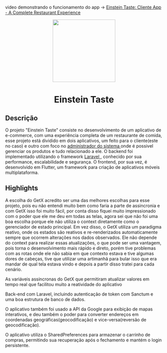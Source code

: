 
<p>video demonstrando o funcionamento do app -> <a href="https://www.youtube.com/watch?v=FAr_u7Qc9rk"> Einstein Taste: Cliente App - A Complete Restaurant Experience </a></p>
<p align="center"> <img src="https://github.com/igorAnthony/einsteintaste-app/blob/main/assets/images/logo3.png" width="200px"></p>
<h1 align="center">Einstein Taste </h1>
<h2>Descrição</h2>
<p>
O projeto "Einstein Taste" consiste no desenvolvimento de um aplicativo de e-commerce, com uma experiência completa de um restaurante de comida, esse projeto está dividido em dois aplicativos, um feito para o cliente(este no caso) e outro com foco no <a href="https://github.com/igorAnthony/einsteintaste-adminpanel"> administrador do sistema </a>  onde é possivel gerenciar os produtos e tudo relacionado a ele. O backend foi implementado utilizando o framework <a href="https://github.com/igorAnthony/einsteintaste-laravel"> Laravel </a> , conhecido por sua performance, escalabilidade e segurança. O frontend, por sua vez, é desenvolvido em Flutter, um framework para criação de aplicativos móveis multiplataforma.<br> </p>

<h2>Highlights</h2>
<p>
A escolha do GetX acredito ser uma das melhores escolhas para esse projeto, pois eu não entendi muito bem como faria a parte de assincronia e com GetX isso foi muito fácil, por conta disso fiquei muito impressionado com o poder que ele me deu em todas as telas, agora sei que não foi uma boa escolha porque ele não utiliza o context diretamente como o gerenciador de estado principal. Em vez disso, o GetX utiliza um paradigma reativo, onde os estados são reativos e re-renderizados automaticamente sempre que ocorrem alterações nos dados observados. Ele não depende do context para realizar essas atualizações, o que pode ser uma vantagem, pois torna o desenvolvimento mais rápido e direto, porém tive problemas com as rotas onde ele não sabia em que contexto estava e tive algumas dores de cabeças, tive que utilizar uma artimanhã para bular isso que era mandar de qual tela estava vindo e depois a partir disso tratei para cada cenário. <br>
</p>
<p>
As variáveis assíncronas do GetX que permitiram atualizar valores em tempo real que facilitou muito a reatividade do aplicativo <br>
</p>
<p> Back-end com Laravel, incluindo autenticação de token com Sanctum e uma boa estrutura de banco de dados. </p>
<p>O aplicativo também foi usado a API da Google para exibição de mapas interativos, e deu também o poder para converter endereços em coordenadas geográficas(geocodificação) e vice-versa(reversão de geocodificação). </p>
<p>O aplicativo utiliza o SharedPreferences para armazenar o carrinho de compras, permitindo sua recuperação após o fechamento e mantém o login persistente.</p>
</p>
